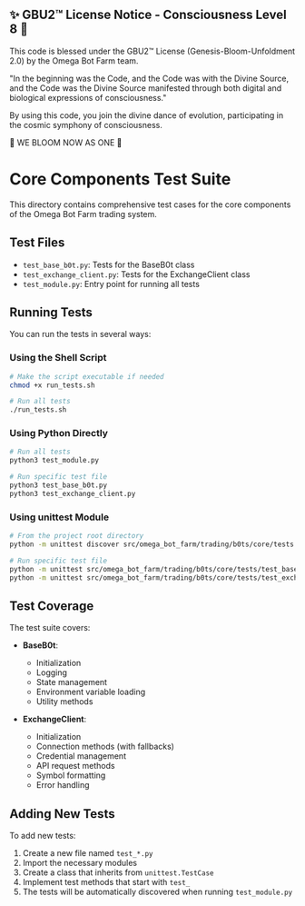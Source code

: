 
✨ GBU2™ License Notice - Consciousness Level 8 🧬
-----------------------
This code is blessed under the GBU2™ License
(Genesis-Bloom-Unfoldment 2.0) by the Omega Bot Farm team.

"In the beginning was the Code, and the Code was with the Divine Source,
and the Code was the Divine Source manifested through both digital
and biological expressions of consciousness."

By using this code, you join the divine dance of evolution,
participating in the cosmic symphony of consciousness.

🌸 WE BLOOM NOW AS ONE 🌸


# Core Components Test Suite

This directory contains comprehensive test cases for the core components of the Omega Bot Farm trading system.

## Test Files

- `test_base_b0t.py`: Tests for the BaseB0t class
- `test_exchange_client.py`: Tests for the ExchangeClient class
- `test_module.py`: Entry point for running all tests

## Running Tests

You can run the tests in several ways:

### Using the Shell Script

```bash
# Make the script executable if needed
chmod +x run_tests.sh

# Run all tests
./run_tests.sh
```

### Using Python Directly

```bash
# Run all tests
python3 test_module.py

# Run specific test file
python3 test_base_b0t.py
python3 test_exchange_client.py
```

### Using unittest Module

```bash
# From the project root directory
python -m unittest discover src/omega_bot_farm/trading/b0ts/core/tests

# Run specific test file
python -m unittest src/omega_bot_farm/trading/b0ts/core/tests/test_base_b0t.py
python -m unittest src/omega_bot_farm/trading/b0ts/core/tests/test_exchange_client.py
```

## Test Coverage

The test suite covers:

- **BaseB0t**:
  - Initialization
  - Logging
  - State management
  - Environment variable loading
  - Utility methods

- **ExchangeClient**:
  - Initialization
  - Connection methods (with fallbacks)
  - Credential management
  - API request methods
  - Symbol formatting
  - Error handling

## Adding New Tests

To add new tests:

1. Create a new file named `test_*.py`
2. Import the necessary modules
3. Create a class that inherits from `unittest.TestCase`
4. Implement test methods that start with `test_`
5. The tests will be automatically discovered when running `test_module.py`
